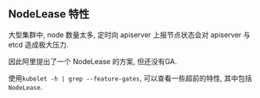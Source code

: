 ## NodeLease 特性

大型集群中, node 数量太多, 定时向 apiserver 上报节点状态会对 apiserver 与 etcd 造成极大压力.

因此阿里提出了一个 NodeLease 的方案, 但还没有GA. 

使用`kubelet -h | grep --feature-gates`, 可以查看一些超前的特性, 其中包括`NodeLease`.
